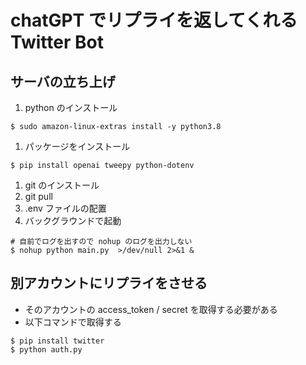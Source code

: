 # chatGPT でリプライを返してくれる Twitter Bot
## サーバの立ち上げ
1. python のインストール
```
$ sudo amazon-linux-extras install -y python3.8
```
1. パッケージをインストール
```
$ pip install openai tweepy python-dotenv
```
1. git のインストール
1. git pull
1. .env ファイルの配置
1. バックグラウンドで起動
```
# 自前でログを出すので nohup のログを出力しない
$ nohup python main.py  >/dev/null 2>&1 &
```

## 別アカウントにリプライをさせる
- そのアカウントの access_token / secret を取得する必要がある
- 以下コマンドで取得する
```
$ pip install twitter
$ python auth.py
```